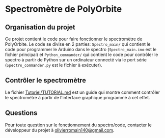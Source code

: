 # Spectromètre de PolyOrbite


## Organisation du projet
Ce projet contient le code pour faire fonctionner le spectromètre de PolyOrbite.
Le code se divise en 2 parties: `Spectro_main/` qui contient le code pour programmer le Arduino dans le spectro (`Spectro_main.ino` est le fichier principal) et `Python_commander/` qui contient le code pour contrôler le spectro à partir de Python sur un ordinateur connecté via le port série (`Spectro_commander.py` est le fichier à exécuter).


## Contrôler le spectromètre
Le fichier [Tutoriel/TUTORIAL.md](Tutoriel/TUTORIAL.md) est un guide qui montre comment contrôler le spectromètre à partir de l'interface graphique programmé à cet effet.


## Questions
Pour toute question sur le fonctionnement du spectro/code, contacter le développeur du projet à olivierromain140@gmail.com.
